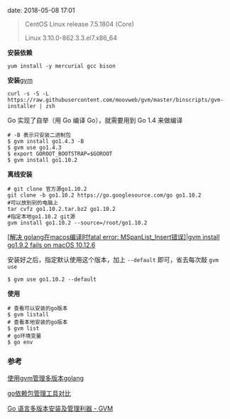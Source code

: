 date: 2018-05-08 17:01

> CentOS Linux release 7.5.1804 (Core)
>
> Linux 3.10.0-862.3.3.el7.x86_64

**安装依赖**

```shell
yum install -y mercurial gcc bison
```

**安装**[gvm](https://github.com/moovweb/gvm)

```shell
curl -s -S -L https://raw.githubusercontent.com/moovweb/gvm/master/binscripts/gvm-installer | zsh
```

Go 实现了自举（用 Go 编译 Go），就需要用到 Go 1.4 来做编译

```shell
# -B 表示只安装二进制包
$ gvm install go1.4.3 -B
$ gvm use go1.4.3
$ export GOROOT_BOOTSTRAP=$GOROOT
$ gvm install go1.10.2
```

**离线安装**

```shell
# git clone 官方源go1.10.2
git clone -b go1.10.2 https://go.googlesource.com/go go1.10.2
#可以放到别的电脑上
tar cvfz go1.10.2.tar.bz2 go1.10.2
#指定本地go1.10.2 git源
gvm install go1.10.2 --source=/root/go1.10.2
```

[[解决 golang在macos编译时fatal error: MSpanList_Insert错误]](https://github.com/moovweb/gvm/issues/264)|[gvm install go1.9.2 fails on macOS 10.12.6](https://github.com/moovweb/gvm/issues/284)

安装好之后，指定默认使用这个版本，加上 `--default` 即可，省去每次敲 `gvm use`

```shell
$ gvm use go1.10.2 --default
```

**使用**

```shell
# 查看可以安装的go版本
$ gvm listall
# 查看本地安装的go版本
$ gvm list
# go环境变量
$ go env
```

### 参考

[使用gvm管理多版本golang](http://chen-tao.github.io/2017/09/14/Use-gvm-manage-golang-version/)

[go依赖包管理工具对比](https://ieevee.com/tech/2017/07/10/go-import.html)

[Go 语言多版本安装及管理利器 - GVM](https://gocn.io/article/107)